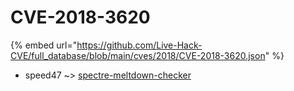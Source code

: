 # CVE-2018-3620
{% embed url="https://github.com/Live-Hack-CVE/full_database/blob/main/cves/2018/CVE-2018-3620.json" %}

* speed47 ~> [spectre-meltdown-checker](https://www.alice-snow.ru/2018/database/cve-2018-3620/spectre-meltdown-checker-speed47)